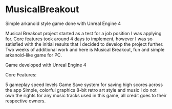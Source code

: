 # MusicalBreakout
Simple arkanoid style game done with Unreal Engine 4

Musical Breakout project started as a test for a job position I was applying for. Core features took around 4 days to implement, however I was so satisfied with the initial results that I decided to develop the project further. Two weeks of additional work and here is Musical Breakout, fun and simple arkanoid-like game for PC.

Game developed with Unreal Engine 4

Core Features:

5 gameplay speed levels
Game Save system for saving high scores across the app
Simple, colorful graphics
8-bit retro art style and music
I do not own the rights for any music tracks used in this game,  all credit goes to their respective owners.
